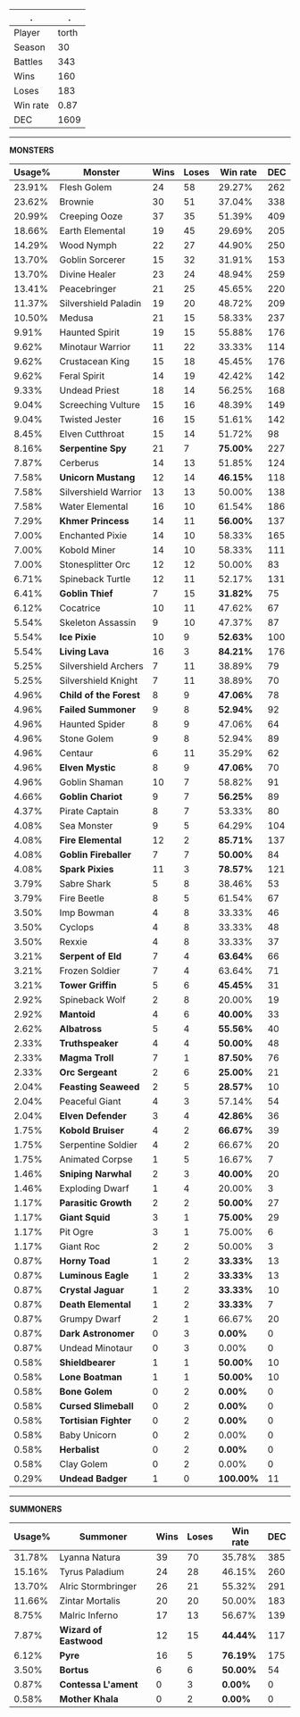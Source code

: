 .|.
|-|-
Player|torth
Season|30
Battles|343
Wins|160
Loses|183
Win rate|0.87
DEC|1609

---
**MONSTERS**

Usage%|Monster|Wins|Loses|Win rate|DEC|
-|-|-|-|-|-|
23.91%|Flesh Golem|24|58|29.27%|262|
23.62%|Brownie|30|51|37.04%|338|
20.99%|Creeping Ooze|37|35|51.39%|409|
18.66%|Earth Elemental|19|45|29.69%|205|
14.29%|Wood Nymph|22|27|44.90%|250|
13.70%|Goblin Sorcerer|15|32|31.91%|153|
13.70%|Divine Healer|23|24|48.94%|259|
13.41%|Peacebringer|21|25|45.65%|220|
11.37%|Silvershield Paladin|19|20|48.72%|209|
10.50%|Medusa|21|15|58.33%|237|
9.91%|Haunted Spirit|19|15|55.88%|176|
9.62%|Minotaur Warrior|11|22|33.33%|114|
9.62%|Crustacean King|15|18|45.45%|176|
9.62%|Feral Spirit|14|19|42.42%|142|
9.33%|Undead Priest|18|14|56.25%|168|
9.04%|Screeching Vulture|15|16|48.39%|149|
9.04%|Twisted Jester|16|15|51.61%|142|
8.45%|Elven Cutthroat|15|14|51.72%|98|
8.16%|**Serpentine Spy**|21|7|**75.00%**|227|
7.87%|Cerberus|14|13|51.85%|124|
7.58%|**Unicorn Mustang**|12|14|**46.15%**|118|
7.58%|Silvershield Warrior|13|13|50.00%|138|
7.58%|Water Elemental|16|10|61.54%|186|
7.29%|**Khmer Princess**|14|11|**56.00%**|137|
7.00%|Enchanted Pixie|14|10|58.33%|165|
7.00%|Kobold Miner|14|10|58.33%|111|
7.00%|Stonesplitter Orc|12|12|50.00%|83|
6.71%|Spineback Turtle|12|11|52.17%|131|
6.41%|**Goblin Thief**|7|15|**31.82%**|75|
6.12%|Cocatrice|10|11|47.62%|67|
5.54%|Skeleton Assassin|9|10|47.37%|87|
5.54%|**Ice Pixie**|10|9|**52.63%**|100|
5.54%|**Living Lava**|16|3|**84.21%**|176|
5.25%|Silvershield Archers|7|11|38.89%|79|
5.25%|Silvershield Knight|7|11|38.89%|70|
4.96%|**Child of the Forest**|8|9|**47.06%**|78|
4.96%|**Failed Summoner**|9|8|**52.94%**|92|
4.96%|Haunted Spider|8|9|47.06%|64|
4.96%|Stone Golem|9|8|52.94%|89|
4.96%|Centaur|6|11|35.29%|62|
4.96%|**Elven Mystic**|8|9|**47.06%**|70|
4.96%|Goblin Shaman|10|7|58.82%|91|
4.66%|**Goblin Chariot**|9|7|**56.25%**|89|
4.37%|Pirate Captain|8|7|53.33%|80|
4.08%|Sea Monster|9|5|64.29%|104|
4.08%|**Fire Elemental**|12|2|**85.71%**|137|
4.08%|**Goblin Fireballer**|7|7|**50.00%**|84|
4.08%|**Spark Pixies**|11|3|**78.57%**|121|
3.79%|Sabre Shark|5|8|38.46%|53|
3.79%|Fire Beetle|8|5|61.54%|67|
3.50%|Imp Bowman|4|8|33.33%|46|
3.50%|Cyclops|4|8|33.33%|48|
3.50%|Rexxie|4|8|33.33%|37|
3.21%|**Serpent of Eld**|7|4|**63.64%**|66|
3.21%|Frozen Soldier|7|4|63.64%|71|
3.21%|**Tower Griffin**|5|6|**45.45%**|31|
2.92%|Spineback Wolf|2|8|20.00%|19|
2.92%|**Mantoid**|4|6|**40.00%**|33|
2.62%|**Albatross**|5|4|**55.56%**|40|
2.33%|**Truthspeaker**|4|4|**50.00%**|48|
2.33%|**Magma Troll**|7|1|**87.50%**|76|
2.33%|**Orc Sergeant**|2|6|**25.00%**|21|
2.04%|**Feasting Seaweed**|2|5|**28.57%**|10|
2.04%|Peaceful Giant|4|3|57.14%|54|
2.04%|**Elven Defender**|3|4|**42.86%**|36|
1.75%|**Kobold Bruiser**|4|2|**66.67%**|39|
1.75%|Serpentine Soldier|4|2|66.67%|20|
1.75%|Animated Corpse|1|5|16.67%|7|
1.46%|**Sniping Narwhal**|2|3|**40.00%**|20|
1.46%|Exploding Dwarf|1|4|20.00%|3|
1.17%|**Parasitic Growth**|2|2|**50.00%**|27|
1.17%|**Giant Squid**|3|1|**75.00%**|29|
1.17%|Pit Ogre|3|1|75.00%|6|
1.17%|Giant Roc|2|2|50.00%|3|
0.87%|**Horny Toad**|1|2|**33.33%**|13|
0.87%|**Luminous Eagle**|1|2|**33.33%**|13|
0.87%|**Crystal Jaguar**|1|2|**33.33%**|10|
0.87%|**Death Elemental**|1|2|**33.33%**|7|
0.87%|Grumpy Dwarf|2|1|66.67%|20|
0.87%|**Dark Astronomer**|0|3|**0.00%**|0|
0.87%|Undead Minotaur|0|3|0.00%|0|
0.58%|**Shieldbearer**|1|1|**50.00%**|10|
0.58%|**Lone Boatman**|1|1|**50.00%**|10|
0.58%|**Bone Golem**|0|2|**0.00%**|0|
0.58%|**Cursed Slimeball**|0|2|**0.00%**|0|
0.58%|**Tortisian Fighter**|0|2|**0.00%**|0|
0.58%|Baby Unicorn|0|2|0.00%|0|
0.58%|**Herbalist**|0|2|**0.00%**|0|
0.58%|Clay Golem|0|2|0.00%|0|
0.29%|**Undead Badger**|1|0|**100.00%**|11|

---
**SUMMONERS**

Usage%|Summoner|Wins|Loses|Win rate|DEC|
-|-|-|-|-|-|
31.78%|Lyanna Natura|39|70|35.78%|385|
15.16%|Tyrus Paladium|24|28|46.15%|260|
13.70%|Alric Stormbringer|26|21|55.32%|291|
11.66%|Zintar Mortalis|20|20|50.00%|183|
8.75%|Malric Inferno|17|13|56.67%|139|
7.87%|**Wizard of Eastwood**|12|15|**44.44%**|117|
6.12%|**Pyre**|16|5|**76.19%**|175|
3.50%|**Bortus**|6|6|**50.00%**|54|
0.87%|**Contessa L'ament**|0|3|**0.00%**|0|
0.58%|**Mother Khala**|0|2|**0.00%**|0|
